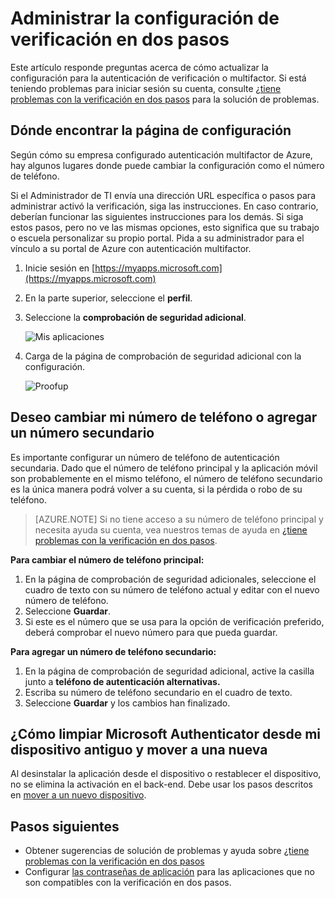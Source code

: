 <properties
    pageTitle="Administrar la configuración de comprobación de dos pasos | Microsoft Azure"
    description="Administrar cómo usar autenticación multifactor de Azure incluidos cambiando su información de contacto o configurar los dispositivos."
    services="multi-factor-authentication"
    keywords = "cliente de la autenticación, el problema de autenticación, Id. de correlación"
    documentationCenter=""
    authors="kgremban"
    manager="femila"
    editor="yossib"/>

<tags
    ms.service="multi-factor-authentication"
    ms.workload="identity"
    ms.tgt_pltfrm="na"
    ms.devlang="na"
    ms.topic="article"
    ms.date="10/10/2016"
    ms.author="kgremban"/>

# <a name="manage-your-settings-for-two-step-verification"></a>Administrar la configuración de verificación en dos pasos

Este artículo responde preguntas acerca de cómo actualizar la configuración para la autenticación de verificación o multifactor. Si está teniendo problemas para iniciar sesión su cuenta, consulte [¿tiene problemas con la verificación en dos pasos](multi-factor-authentication-end-user-troubleshoot.md) para la solución de problemas.


## <a name="where-to-find-the-settings-page"></a>Dónde encontrar la página de configuración
Según cómo su empresa configurado autenticación multifactor de Azure, hay algunos lugares donde puede cambiar la configuración como el número de teléfono.

Si el Administrador de TI envía una dirección URL específica o pasos para administrar activó la verificación, siga las instrucciones. En caso contrario, deberían funcionar las siguientes instrucciones para los demás. Si siga estos pasos, pero no ve las mismas opciones, esto significa que su trabajo o escuela personalizar su propio portal. Pida a su administrador para el vínculo a su portal de Azure con autenticación multifactor.


1. Inicie sesión en [https://myapps.microsoft.com](https://myapps.microsoft.com)  
2. En la parte superior, seleccione el **perfil**.  
3. Seleccione la **comprobación de seguridad adicional**.  

    ![Mis aplicaciones](./media/multi-factor-authentication-end-user-manage/myapps1.png)

4. Carga de la página de comprobación de seguridad adicional con la configuración.

    ![Proofup](./media/multi-factor-authentication-end-user-manage-myapps/proofup.png)


## <a name="i-want-to-change-my-phone-number-or-add-a-secondary-number"></a>Deseo cambiar mi número de teléfono o agregar un número secundario

Es importante configurar un número de teléfono de autenticación secundaria.  Dado que el número de teléfono principal y la aplicación móvil son probablemente en el mismo teléfono, el número de teléfono secundario es la única manera podrá volver a su cuenta, si la pérdida o robo de su teléfono.

> [AZURE.NOTE]
> Si no tiene acceso a su número de teléfono principal y necesita ayuda su cuenta, vea nuestros temas de ayuda en [¿tiene problemas con la verificación en dos pasos](multi-factor-authentication-end-user-troubleshoot.md).

**Para cambiar el número de teléfono principal:**  

1. En la página de comprobación de seguridad adicionales, seleccione el cuadro de texto con su número de teléfono actual y editar con el nuevo número de teléfono.  
2. Seleccione **Guardar**.  
3. Si este es el número que se usa para la opción de verificación preferido, deberá comprobar el nuevo número para que pueda guardar.  


**Para agregar un número de teléfono secundario:**  

1. En la página de comprobación de seguridad adicional, active la casilla junto a **teléfono de autenticación alternativas.**  
2. Escriba su número de teléfono secundario en el cuadro de texto.  
3. Seleccione **Guardar** y los cambios han finalizado.  


## <a name="how-do-i-clean-up-microsoft-authenticator-from-my-old-device-and-move-to-a-new-one"></a>¿Cómo limpiar Microsoft Authenticator desde mi dispositivo antiguo y mover a una nueva
Al desinstalar la aplicación desde el dispositivo o restablecer el dispositivo, no se elimina la activación en el back-end. Debe usar los pasos descritos en [mover a un nuevo dispositivo](multi-factor-authentication-microsoft-authenticator.md#how-to-move-to-the-new-microsoft-authenticator-app).

## <a name="next-steps"></a>Pasos siguientes
- Obtener sugerencias de solución de problemas y ayuda sobre [¿tiene problemas con la verificación en dos pasos](multi-factor-authentication-end-user-troubleshoot.md)
- Configurar [las contraseñas de aplicación](multi-factor-authentication-end-user-app-passwords.md) para las aplicaciones que no son compatibles con la verificación en dos pasos.
